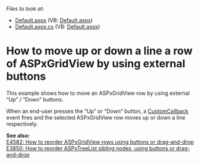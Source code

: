 <!-- default file list -->
*Files to look at*:

* [Default.aspx](./CS/WebSite/Default.aspx) (VB: [Default.aspx](./VB/WebSite/Default.aspx))
* [Default.aspx.cs](./CS/WebSite/Default.aspx.cs) (VB: [Default.aspx](./VB/WebSite/Default.aspx))
<!-- default file list end -->
# How to move up or down a line a row of ASPxGridView by using external buttons


<p>This example shows how to move an ASPxGridView row by using external “Up” / “Down” buttons.</p><p>When an end-user presses the “Up” or “Down” button, a <a href="http://documentation.devexpress.com/#AspNet/DevExpressWebASPxGridViewASPxGridView_CustomCallbacktopic"><u>CustomCallback</u></a> event fires and the selected ASPxGridView row moves up or down a line respectively.</p><p><strong>See also:</strong><br />
<a href="https://www.devexpress.com/Support/Center/p/E4582">E4582: How to reorder ASPxGridView rows using buttons or drag-and-drop</a><u><br />
</u><a href="https://www.devexpress.com/Support/Center/p/E3850">E3850: How to reorder ASPxTreeList sibling nodes, using buttons or drag-and-drop</a></p>

<br/>


